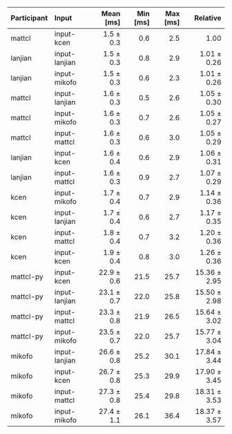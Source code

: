 | Participant | Input | Mean [ms] | Min [ms] | Max [ms] | Relative |
|:---|:---|---:|---:|---:|---:|
| mattcl | input-kcen | 1.5 ± 0.3 | 0.6 | 2.5 | 1.00 |
| lanjian | input-lanjian | 1.5 ± 0.3 | 0.8 | 2.9 | 1.01 ± 0.26 |
| lanjian | input-mikofo | 1.5 ± 0.3 | 0.6 | 2.3 | 1.01 ± 0.26 |
| mattcl | input-lanjian | 1.6 ± 0.3 | 0.5 | 2.6 | 1.05 ± 0.30 |
| mattcl | input-mikofo | 1.6 ± 0.3 | 0.7 | 2.6 | 1.05 ± 0.27 |
| mattcl | input-mattcl | 1.6 ± 0.3 | 0.6 | 3.0 | 1.05 ± 0.29 |
| lanjian | input-kcen | 1.6 ± 0.4 | 0.6 | 2.9 | 1.06 ± 0.31 |
| lanjian | input-mattcl | 1.6 ± 0.3 | 0.9 | 2.7 | 1.07 ± 0.29 |
| kcen | input-mikofo | 1.7 ± 0.4 | 0.7 | 2.9 | 1.14 ± 0.36 |
| kcen | input-lanjian | 1.7 ± 0.4 | 0.6 | 2.7 | 1.17 ± 0.35 |
| kcen | input-mattcl | 1.8 ± 0.4 | 0.7 | 3.2 | 1.20 ± 0.36 |
| kcen | input-kcen | 1.9 ± 0.4 | 0.8 | 3.0 | 1.26 ± 0.36 |
| mattcl-py | input-kcen | 22.9 ± 0.6 | 21.5 | 25.7 | 15.36 ± 2.95 |
| mattcl-py | input-lanjian | 23.1 ± 0.7 | 22.0 | 25.8 | 15.50 ± 2.98 |
| mattcl-py | input-mattcl | 23.3 ± 0.8 | 21.9 | 26.5 | 15.64 ± 3.02 |
| mattcl-py | input-mikofo | 23.5 ± 0.7 | 22.0 | 25.7 | 15.77 ± 3.04 |
| mikofo | input-lanjian | 26.6 ± 0.8 | 25.2 | 30.1 | 17.84 ± 3.44 |
| mikofo | input-kcen | 26.7 ± 0.8 | 25.3 | 29.9 | 17.90 ± 3.45 |
| mikofo | input-mattcl | 27.3 ± 0.8 | 25.4 | 29.8 | 18.31 ± 3.53 |
| mikofo | input-mikofo | 27.4 ± 1.1 | 26.1 | 36.4 | 18.37 ± 3.57 |
